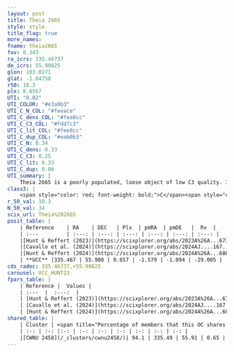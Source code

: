 ```yaml
---
layout: post
title: Theia 2665
style: style
title_flag: true
more_names: 
fname: theia2665
fov: 0.343
ra_icrs: 335.46737
de_icrs: 55.90825
glon: 103.0271
glat: -1.04758
r50: 10.3
plx: 0.6567
UTI: "0.02"
UTI_COLOR: "#e3a9b3"
UTI_C_N_COL: "#feeace"
UTI_C_dens_COL: "#fee8cc"
UTI_C_C3_COL: "#fdd7c3"
UTI_C_lit_COL: "#fee8cc"
UTI_C_dup_COL: "#eab0b3"
UTI_C_N: 0.34
UTI_C_dens: 0.33
UTI_C_C3: 0.25
UTI_C_lit: 0.33
UTI_C_dup: 0.06
UTI_summary: |
    Theia 2665 is a poorly populated, loose object of low C3 quality. It was recently reported in the literature.<br><br><span style="color: #99180f; font-weight: bold;">Warning: </span>This is very likely a duplicate object, which shares a large percentage of members with at least one previously reported entry.
class3: |
    <span style="color: red; font-weight: bold;">C</span><span style="color: red; font-weight: bold;">C</span>
r_50_val: 10.3
N_50_val: 34
scix_url: Theia%202665
posit_table: |
    | Reference    | RA    | DEC   | Plx  | pmRA  | pmDE   |  Rv  |
    | :---         | :---: | :---: | :---: | :---: | :---: | :---: |
    |[Hunt & Reffert (2023)](https://scixplorer.org/abs/2023A%26A...673A.114H) | 335.446 | 55.939 | 0.667 | -1.561 | -1.117 | -25.241 |
    |[Cavallo et al. (2024)](https://scixplorer.org/abs/2024AJ....167...12C) | 335.474 | 55.915 | 0.663 | -- | -- | -- |
    |[Hunt & Reffert (2024)](https://scixplorer.org/abs/2024A%26A...686A..42H) | 335.446 | 55.939 | 0.667 | -1.561 | -1.117 | -25.241 |
    | **UCC** |335.467 | 55.908 | 0.657 | -1.579 | -1.094 | -29.005 | 
cds_radec: 335.46737,+55.90825
carousel: UCC_HUNT23
fpars_table: |
    | Reference |  Values |
    | :---  |  :---:  |
    | [Hunt & Reffert (2023)](https://scixplorer.org/abs/2023A%26A...673A.114H) | `AV50=0.85, diffAV50=0.232, MOD50=10.807, logAge50=8.454` |
    | [Cavallo et al. (2024)](https://scixplorer.org/abs/2024AJ....167...12C) | `AV50=1.35, dMod50=10.54, logAge50=8.41, [Fe/H]50=-0.57` |
    | [Hunt & Reffert (2024)](https://scixplorer.org/abs/2024A%26A...686A..42H) | `MassJ=122.803` |
shared_table: |
    | Cluster | <span title="Percentage of members that this OC shares with the ones listed">%</span>   | RA   | DEC   | Plx   | pmRA  | pmDE  | Rv | UTI |
    | :-: | :-: |:-: | :-: | :-: | :-: | :-: | :-: | :-: |
    |[CWNU 2458](/_clusters/cwnu2458/)| 94.1 | 335.49 | 55.91 | 0.65 | -1.58 | -1.09 | -22.09 |0.3 |
---
```

